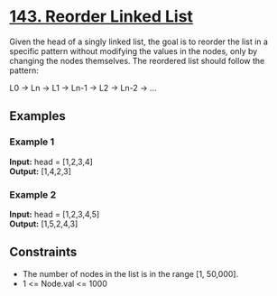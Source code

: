 # [143. Reorder Linked List](https://leetcode.com/problems/reorder-list/description/)

Given the head of a singly linked list, the goal is to reorder the list in a specific pattern without modifying the values in the nodes, only by changing the nodes themselves. The reordered list should follow the pattern:

L0 → Ln → L1 → Ln-1 → L2 → Ln-2 → …

## Examples

### Example 1
**Input:** head = [1,2,3,4]  
**Output:** [1,4,2,3]

### Example 2
**Input:** head = [1,2,3,4,5]  
**Output:** [1,5,2,4,3]

## Constraints
- The number of nodes in the list is in the range [1, 50,000].
- 1 <= Node.val <= 1000